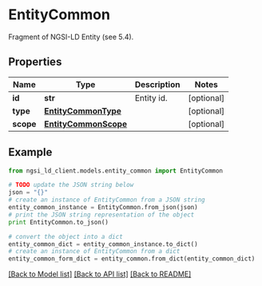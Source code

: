 # EntityCommon

Fragment of NGSI-LD Entity (see 5.4). 

## Properties
Name | Type | Description | Notes
------------ | ------------- | ------------- | -------------
**id** | **str** | Entity id.  | [optional] 
**type** | [**EntityCommonType**](EntityCommonType.md) |  | [optional] 
**scope** | [**EntityCommonScope**](EntityCommonScope.md) |  | [optional] 

## Example

```python
from ngsi_ld_client.models.entity_common import EntityCommon

# TODO update the JSON string below
json = "{}"
# create an instance of EntityCommon from a JSON string
entity_common_instance = EntityCommon.from_json(json)
# print the JSON string representation of the object
print EntityCommon.to_json()

# convert the object into a dict
entity_common_dict = entity_common_instance.to_dict()
# create an instance of EntityCommon from a dict
entity_common_form_dict = entity_common.from_dict(entity_common_dict)
```
[[Back to Model list]](../README.md#documentation-for-models) [[Back to API list]](../README.md#documentation-for-api-endpoints) [[Back to README]](../README.md)


